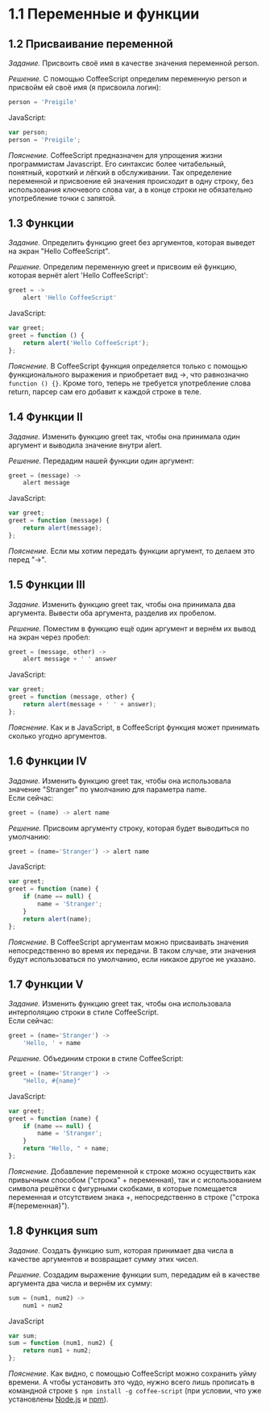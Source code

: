 # 1.1 Переменные и функции

## 1.2 Присваивание переменной

_Задание._
Присвоить своё имя в качестве значения переменной person.

_Решение._
С помощью CoffeeScript определим переменную person и присвойм ей своё имя (я присвоила логин):
```javascript
person = 'Preigile'
```
JavaScript:
```javascript
var person;
person = 'Preigile';
```

_Пояснение._
CoffeeScript предназначен для упрощения жизни программистам Javascript. Его синтаксис более читабельный, понятный, короткий и лёгкий в обслуживании. Так определение переменной и присвоение ей значения происходит в одну строку, без использования ключевого слова var, а в конце строки не обязательно употребление точки с запятой.

## 1.3 Функции

_Задание._
Определить функцию greet без аргументов, которая выведет на экран "Hello CoffeeScript".

_Решение._
Определим переменную greet и присвоим ей функцию, которая вернёт alert 'Hello CoffeeScript':
```javascript
greet = ->
    alert 'Hello CoffeeScript'
```
JavaScript:
```javascript
var greet;
greet = function () {
    return alert('Hello CoffeeScript');
};
```

_Пояснение._
В CoffeeScript функция определяется только с помощью функционального выражения и приобретает вид ->, что равнозначно `function () {}`. Кроме того, теперь не требуется употребление слова return, парсер сам его добавит к каждой строке в теле.

## 1.4 Функции II

_Задание._
Изменить функцию greet так, чтобы она принимала один аргумент и выводила значение внутри alert.

_Решение._
Передадим нашей функции один аргумент:
```javascript
greet = (message) ->
    alert message
```
JavaScript:
```javascript
var greet;
greet = function (message) {
    return alert(message);
};
```

_Пояснение._
Если мы хотим передать функции аргумент, то делаем это перед "->". 

## 1.5 Функции III

_Задание._
Изменить функцию greet так, чтобы она принимала два аргумента. Вывести оба аргумента, разделив их пробелом.

_Решение._
Поместим в функцию ещё один аргумент и вернём их вывод на экран через пробел:
```javascript
greet = (message, other) ->
    alert message + ' ' answer
```
JavaScript:
```javascript
var greet;
greet = function (message, other) {
    return alert(message + ' ' + answer);
};
```

_Пояснение._
Как и в JavaScript, в CoffeeScript функция может принимать сколько угодно аргументов. 

## 1.6 Функции IV

_Задание._
Изменить функцию greet так, чтобы она использовала значение "Stranger" по умолчанию для параметра name.   
Если сейчас: 
```javascript
greet = (name) -> alert name
```

_Решение._
Присвоим аргументу строку, которая будет выводиться по умолчанию:
```javascript
greet = (name='Stranger') -> alert name
```
JavaScript:
```javascript
var greet;
greet = function (name) {
    if (name == null) {
        name = 'Stranger';
    }
    return alert(name);
};
```

_Пояснение._
В CoffeeScript аргументам можно присваивать значения непосредственно во время их передачи. В таком случае, эти значения будут использоваться по умолчанию, если никакое другое не указано.

## 1.7 Функции V

_Задание._
Изменить функцию greet так, чтобы она использовала интерполяцию строки в стиле CoffeeScript.   
Если сейчас:   
```javascript
greet = (name='Stranger') ->
    'Hello, ' + name
```

_Решение._
Объединим строки в стиле CoffeeScript:
```javascript
greet = (name='Stranger') ->
    "Hello, #{name}"
```
JavaScript:
```javascript
var greet;
greet = function (name) {
    if (name == null) {
        name = 'Stranger';
    }
    return "Hello, " + name;
};
```

_Пояснение._
Добавление переменной к строке можно осуществить как привычным способом ("строка" + переменная), так и с использованием символа решётки с фигурными скобками, в которые помещается переменная и отсутствием знака +, непосредственно в строке ("строка #{переменная}").

## 1.8 Функция sum

_Задание._
Создать функцию sum, которая принимает два числа в качестве аргументов и возвращает сумму этих чисел.

_Решение._
Создадим выражение функции sum, передадим ей в качестве аргумента два числа и вернём их сумму:
```javascript
sum = (num1, num2) ->
    num1 + num2
```
JavaScript
```javascript
var sum;
sum = function (num1, num2) {
    return num1 + num2;
};
```

_Пояснение._
Как видно, с помощью CoffeeScript можно сохранить уйму времени. А чтобы установить это чудо, нужно всего лишь прописать в командной строке `$ npm install -g coffee-script` (при условии, что уже установлены [Node.js](http://nodejs.org/) и [npm](http://npmjs.org/)).